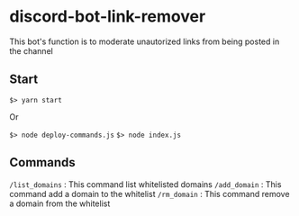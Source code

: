 # discord-bot-link-remover

This bot's function is to moderate unautorized links from being posted in the channel

## Start

`$> yarn start`

Or

`$> node deploy-commands.js`
`$> node index.js`


## Commands

`/list_domains` : This command list whitelisted domains
`/add_domain` : This command add a domain to the whitelist
`/rm_domain` : This command remove a domain from the whitelist